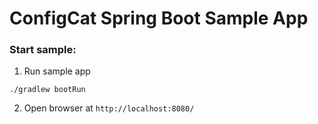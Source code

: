 # ConfigCat Spring Boot Sample App

### Start sample:
1. Run sample app
```
./gradlew bootRun
```
2. Open browser at `http://localhost:8080/`